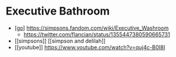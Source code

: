 # Executive Bathroom

- [[go]] https://simpsons.fandom.com/wiki/Executive_Washroom
  - https://twitter.com/flancian/status/1355447380590665731
- [[simpsons]] [[simpson and delilah]]
- [[youtube]] https://www.youtube.com/watch?v=quj4c-B0I8I


[//begin]: # "Autogenerated link references for markdown compatibility"
[go]: go "Go"
[//end]: # "Autogenerated link references"